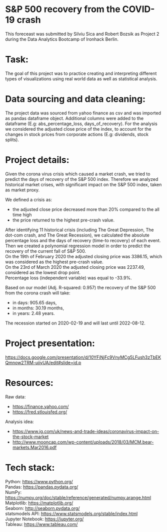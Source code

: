 # S&P 500 recovery from the COVID-19 crash
This foreceast was submitted by Silviu Sica and Robert Bozsik as Project 2 during the Data Analytics Bootcamp of Ironhack Berlin.

# Task:
The goal of this project was to practice creating and interpreting different types of visualizations using real world data as well as statistical analysis.

# Data sourcing and data cleaning:
The project data was sourced from yahoo finance as csv and was imported as pandas dataframe object. Additional columns were added to the dataframe (E.g: abs_percentage_loss, days_of_recovery). For the analysis we considered the adjusted close price of the index, to account for the changes in stock prices from corporate actions (E.g: dividends, stock splits).

# Project details:
Given the corona virus crisis which caused a market crash, we tried to predict the days of recovery of the S&P 500 index. Therefore we analyzed historical market crises, with significant impact on the S&P 500 index, taken as market proxy.

We defined a crisis as:
 - the adjusted close price decreased more than 20% compared to the all time high
 - the price returned to the highest pre-crash value.
 
After identifying 11 historical crisis (including The Great Depression, The dot-com crash, and The Great Recession), we calculated the absolute percentage loss and the days of recovery (time-to recovery) of each event. \
Then we created a polynomial regression model in order to predict the recovery of the current fall of S&P 500. \
On the 19th of February 2020 the adjusted closing price was 3386.15, which was considered as the highest pre-crash value. \
On the 23rd of March 2020 the adjusted closing price was 2237.49, considered as the lowest drop point. \
Percentage loss (independent variable) was equal to -33.9%.

Based on our model (Adj. R-squared: 0.957) the recovery of the S&P 500 from the corona crash will take:
 - in days: 905.65 days,
 - in months: 30.19 months,
 - in years: 2.48 years.

The recession started on 2020-02-19 and will last until 2022-08-12.

# Project presentation:
https://docs.google.com/presentation/d/10YFiNjFc9VnyMCg5LFush3zTbEKQmnow2TRM-ujjyUA/edit#slide=id.p

# Resources:
Raw data: 
 - https://finance.yahoo.com/
 - https://fred.stlouisfed.org/
 
Analysis idea:
 - https://www.ig.com/uk/news-and-trade-ideas/coronavirus-impact-on-the-stock-market
 - http://www.mooncap.com/wp-content/uploads/2018/03/MCM.bear-markets.Mar2016.pdf 

# Tech stack:
Python: https://www.python.org/ \
Pandas: https://pandas.pydata.org/ \
NumPy: https://numpy.org/doc/stable/reference/generated/numpy.arange.html \
Matplotlib: https://matplotlib.org/ \
Seaborn: http://seaborn.pydata.org/ \
statsmodels API: https://www.statsmodels.org/stable/index.html \
Jupyter Notebook: https://jupyter.org/ \
Tableau: https://www.tableau.com/
